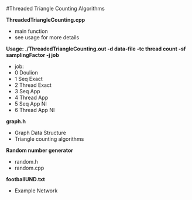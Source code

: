 #Threaded Triangle Counting Algorithms


**ThreadedTriangleCounting.cpp**
- main function
- see usage for more details

**Usage: ./ThreadedTriangleCounting.out -d data-file -tc thread count -sf samplingFactor -j job**
- job: 
- 0 Doulion 
- 1 Seq Exact
- 2 Thread Exact
- 3 Seq App
- 4 Thread App
- 5 Seq App NI
- 6 Thread App NI

**graph.h**
- Graph Data Structure
- Triangle counting algorithms

**Random number generator**
- random.h
- random.cpp

**footballUND.txt**
- Example Network